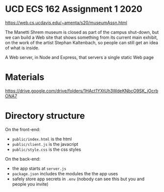 # UCD ECS 162 Assignment 1 2020

https://web.cs.ucdavis.edu/~amenta/s20/museumAssn.html

The Manetti Shrem museum is closed as part of the campus shut-down, but we can build a Web site that shows something from its current main exhibit, on the work of the artist Stephan Kaltenbach, so people can still get an idea of what is inside.

A Web server, in Node and Express, that servers a single static Web page

# Materials

https://drive.google.com/drive/folders/1HAct1YXtUh3WdeKNbcO9SK_jOcrbONA7

# Directory structure

On the front-end:

- `public/index.html` is the html 
- `public/client.js` is the javacript
- `public/style.css` is the css styles

On the back-end:

- the app starts at `server.js`
- `package.json` includes the modules the the app uses
- safely store app secrets in `.env` (nobody can see this but you and people you invite)
